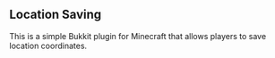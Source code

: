 ## Location Saving
This is a simple Bukkit plugin for Minecraft that allows players to save location coordinates.
